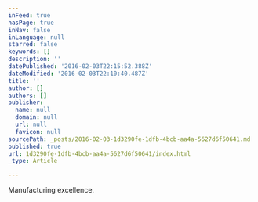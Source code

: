 ```yaml
---
inFeed: true
hasPage: true
inNav: false
inLanguage: null
starred: false
keywords: []
description: ''
datePublished: '2016-02-03T22:15:52.388Z'
dateModified: '2016-02-03T22:10:40.487Z'
title: ''
author: []
authors: []
publisher:
  name: null
  domain: null
  url: null
  favicon: null
sourcePath: _posts/2016-02-03-1d3290fe-1dfb-4bcb-aa4a-5627d6f50641.md
published: true
url: 1d3290fe-1dfb-4bcb-aa4a-5627d6f50641/index.html
_type: Article

---
```

Manufacturing excellence.